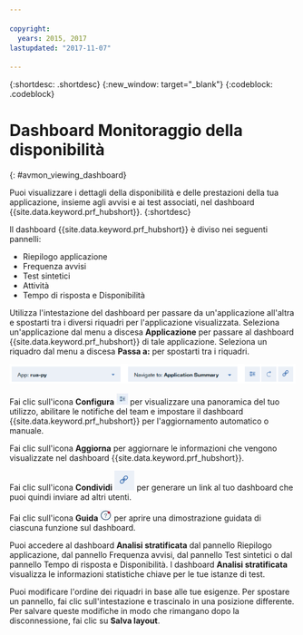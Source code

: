 ```yaml
---

copyright:
  years: 2015, 2017
lastupdated: "2017-11-07"

---
```


{:shortdesc: .shortdesc}
{:new_window: target="_blank"}
{:codeblock: .codeblock}

# Dashboard Monitoraggio della disponibilità
{: #avmon_viewing_dashboard}

Puoi visualizzare i dettagli della disponibilità e delle prestazioni della tua applicazione, insieme agli avvisi e ai test associati, nel dashboard {{site.data.keyword.prf_hubshort}}.
{:shortdesc}

Il dashboard {{site.data.keyword.prf_hubshort}} è diviso nei
seguenti pannelli:

-   Riepilogo applicazione
-   Frequenza avvisi
-   Test sintetici
-   Attività
-   Tempo di risposta e Disponibilità

Utilizza l'intestazione del dashboard per passare da un'applicazione all'altra e spostarti tra i diversi riquadri per l'applicazione visualizzata. Seleziona un'applicazione dal menu a discesa **Applicazione** per passare al dashboard {{site.data.keyword.prf_hubshort}} di tale applicazione. Seleziona un riquadro dal menu a discesa **Passa a:** per spostarti tra i riquadri.

![Intestazione del dashboard Monitoraggio della disponibilità con il menu Applicazione, il menu Passa a, l'icona Configura, l'icona Aggiorna e l'icona Condividi.](images/avmon_dash_header.png)

Fai clic sull'icona **Configura** ![Icona Configura](images/config_icn_white_smll.jpg) per visualizzare una panoramica del tuo utilizzo, abilitare le notifiche del team e impostare il dashboard {{site.data.keyword.prf_hubshort}} per l'aggiornamento automatico o manuale.

Fai clic sull'icona **Aggiorna** per aggiornare le informazioni che vengono visualizzate nel dashboard {{site.data.keyword.prf_hubshort}}.

Fai clic sull'icona **Condividi** ![Icona Condividi](images/avmon_icn_share.png) per generare un link al tuo dashboard che puoi quindi inviare ad altri utenti.

Fai clic sull'icona **Guida** ![Icona Guida](images/help_icn_white_sml.jpg) per aprire una dimostrazione guidata di ciascuna funzione sul dashboard.

Puoi accedere al dashboard **Analisi stratificata** dal pannello Riepilogo applicazione, dal pannello Frequenza avvisi,
dal pannello Test sintetici o dal pannello Tempo di risposta e Disponibilità. l dashboard **Analisi stratificata** visualizza le informazioni statistiche chiave per
le tue istanze di test.

Puoi modificare l'ordine dei riquadri in base alle tue esigenze. Per spostare un pannello, fai clic sull'intestazione
e trascinalo in una posizione differente. Per salvare queste modifiche in modo che
rimangano dopo la disconnessione, fai clic su **Salva layout**.
